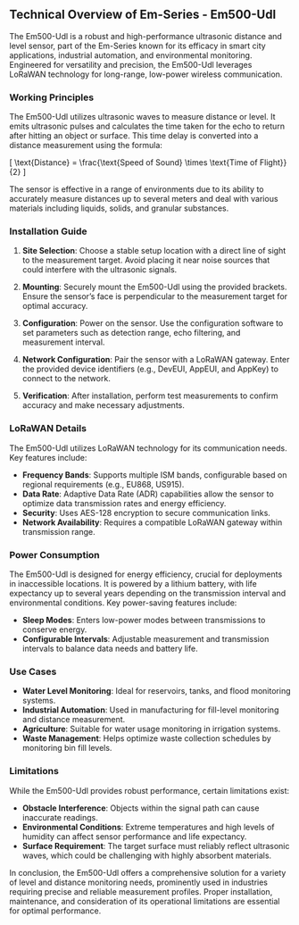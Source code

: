 ## Technical Overview of Em-Series - Em500-Udl

The Em500-Udl is a robust and high-performance ultrasonic distance and level sensor, part of the Em-Series known for its efficacy in smart city applications, industrial automation, and environmental monitoring. Engineered for versatility and precision, the Em500-Udl leverages LoRaWAN technology for long-range, low-power wireless communication.

### Working Principles

The Em500-Udl utilizes ultrasonic waves to measure distance or level. It emits ultrasonic pulses and calculates the time taken for the echo to return after hitting an object or surface. This time delay is converted into a distance measurement using the formula:

\[ \text{Distance} = \frac{\text{Speed of Sound} \times \text{Time of Flight}}{2} \]

The sensor is effective in a range of environments due to its ability to accurately measure distances up to several meters and deal with various materials including liquids, solids, and granular substances.

### Installation Guide

1. **Site Selection**: Choose a stable setup location with a direct line of sight to the measurement target. Avoid placing it near noise sources that could interfere with the ultrasonic signals.

2. **Mounting**: Securely mount the Em500-Udl using the provided brackets. Ensure the sensor’s face is perpendicular to the measurement target for optimal accuracy.

3. **Configuration**: Power on the sensor. Use the configuration software to set parameters such as detection range, echo filtering, and measurement interval.

4. **Network Configuration**: Pair the sensor with a LoRaWAN gateway. Enter the provided device identifiers (e.g., DevEUI, AppEUI, and AppKey) to connect to the network.

5. **Verification**: After installation, perform test measurements to confirm accuracy and make necessary adjustments.

### LoRaWAN Details

The Em500-Udl utilizes LoRaWAN technology for its communication needs. Key features include:

- **Frequency Bands**: Supports multiple ISM bands, configurable based on regional requirements (e.g., EU868, US915).
- **Data Rate**: Adaptive Data Rate (ADR) capabilities allow the sensor to optimize data transmission rates and energy efficiency.
- **Security**: Uses AES-128 encryption to secure communication links.
- **Network Availability**: Requires a compatible LoRaWAN gateway within transmission range.

### Power Consumption

The Em500-Udl is designed for energy efficiency, crucial for deployments in inaccessible locations. It is powered by a lithium battery, with life expectancy up to several years depending on the transmission interval and environmental conditions. Key power-saving features include:

- **Sleep Modes**: Enters low-power modes between transmissions to conserve energy.
- **Configurable Intervals**: Adjustable measurement and transmission intervals to balance data needs and battery life.

### Use Cases

- **Water Level Monitoring**: Ideal for reservoirs, tanks, and flood monitoring systems.
- **Industrial Automation**: Used in manufacturing for fill-level monitoring and distance measurement.
- **Agriculture**: Suitable for water usage monitoring in irrigation systems.
- **Waste Management**: Helps optimize waste collection schedules by monitoring bin fill levels.

### Limitations

While the Em500-Udl provides robust performance, certain limitations exist:

- **Obstacle Interference**: Objects within the signal path can cause inaccurate readings.
- **Environmental Conditions**: Extreme temperatures and high levels of humidity can affect sensor performance and life expectancy.
- **Surface Requirement**: The target surface must reliably reflect ultrasonic waves, which could be challenging with highly absorbent materials.

In conclusion, the Em500-Udl offers a comprehensive solution for a variety of level and distance monitoring needs, prominently used in industries requiring precise and reliable measurement profiles. Proper installation, maintenance, and consideration of its operational limitations are essential for optimal performance.